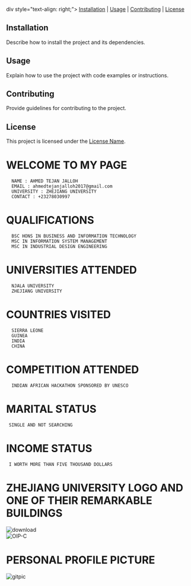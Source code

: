div style="text-align: right;">
  <a href="#installation">Installation</a> |
  <a href="#usage">Usage</a> |
  <a href="#contributing">Contributing</a> |
  <a href="#license">License</a>
</div>


## Installation
Describe how to install the project and its dependencies.

## Usage
Explain how to use the project with code examples or instructions.

## Contributing
Provide guidelines for contributing to the project.

## License
This project is licensed under the [License Name](LICENSE).




# WELCOME TO MY PAGE                                      
      NAME : AHMED TEJAN JALLOH
      EMAIL : ahmedtejanjalloh2017@gmail.com
      UNIVERSITY : ZHEJIANG UNIVERSITY
      CONTACT : +23278030997

# QUALIFICATIONS 
      BSC HONS IN BUSINESS AND INFORMATION TECHNOLOGY
      MSC IN INFORMATION SYSTEM MANAGEMENT
      MSC IN INDUSTRIAL DESIGN ENGINEERING

# UNIVERSITIES ATTENDED
      NJALA UNIVERSITY
      ZHEJIANG UNIVERSITY

# COUNTRIES VISITED 
      SIERRA LEONE
      GUINEA
      INDIA
      CHINA

# COMPETITION ATTENDED 
      INDIAN AFRICAN HACKATHON SPONSORED BY UNESCO

# MARITAL STATUS 
     SINGLE AND NOT SEARCHING

#  INCOME  STATUS 
     I WORTH MORE THAN FIVE THOUSAND DOLLARS

# ZHEJIANG UNIVERSITY LOGO AND ONE OF THEIR REMARKABLE BUILDINGS 

![download](https://github.com/ahmedtejanjalloh/TJWEST/assets/34883950/509d8bcb-93c9-47ad-87c1-66deadad6ba8)          
![OIP-C](https://github.com/ahmedtejanjalloh/TJWEST/assets/34883950/b50c2215-bb30-4a4c-9714-0e2cf2fc3988)

# PERSONAL PROFILE PICTURE
![gitpic](https://github.com/ATJ12345/TJWEST/assets/146546639/4c8eeca8-d16f-41af-8d44-685691c3e56e)


